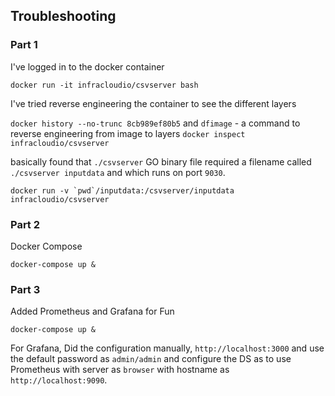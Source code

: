 ## Troubleshooting

### Part 1
I've logged in to the docker container

`docker run -it infracloudio/csvserver bash`

I've tried reverse engineering the container to see the different layers

`docker history --no-trunc 8cb989ef80b5` and 
`dfimage` - a command to reverse engineering from image to layers
`docker inspect infracloudio/csvserver`

basically found that `./csvserver` GO binary file required a filename called `./csvserver inputdata` and which runs on port `9030`.

```
docker run -v `pwd`/inputdata:/csvserver/inputdata infracloudio/csvserver
```

### Part 2

Docker Compose 

```
docker-compose up &
```

### Part 3

Added Prometheus and Grafana for Fun

```
docker-compose up &
```

For Grafana, Did the configuration manually, `http://localhost:3000` and use the default password as `admin/admin` and configure the DS as to use Prometheus with server as `browser` with hostname as `http://localhost:9090`. 




